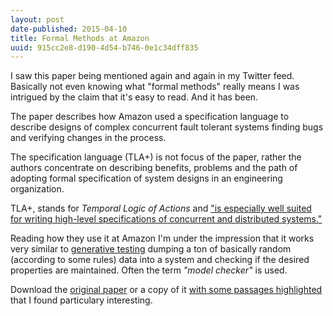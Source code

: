 ```yaml
---
layout: post
date-published: 2015-04-10
title: Formal Methods at Amazon
uuid: 915cc2e8-d190-4d54-b746-0e1c34dff835
---
```


I saw this paper being mentioned again and again in my Twitter
feed. Basically not even knowing what "formal methods" really means I
was intrigued by the claim that it's easy to read. And it has been.

The paper describes how Amazon used a specification language to
describe designs of complex concurrent fault tolerant systems finding
bugs and verifying changes in the process.

The specification language (TLA+) is not focus of the paper, rather
the authors concentrate on describing benefits, problems and the path
of adopting formal specification of system designs in an engineering
organization.

TLA+, stands for *Temporal Logic of Actions* and ["is especially well
suited for writing high-level specifications of concurrent and
distributed systems."][tla-intro]

Reading how they use it at Amazon I'm under the impression that it
works very similar to [generative testing] dumping a ton of basically
random (according to some rules) data into a system and checking if
the desired properties are maintained. Often the term *"model
checker"* is used.

Download the [original paper] or a copy of it [with some passages highlighted][highlights]
that I found particulary interesting.

[tla-intro]: http://research.microsoft.com/en-us/um/people/lamport/tla/tla-intro.html
[generative testing]: http://blog.8thlight.com/connor-mendenhall/2013/10/31/check-your-work.html
[original paper]: http://research.microsoft.com/en-us/um/people/lamport/tla/amazon.html
[highlights]: /images/formal-methods-amazon.pdf
